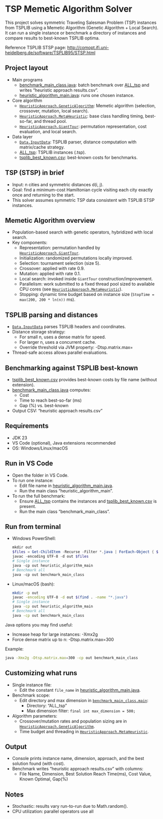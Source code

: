 # TSP Memetic Algorithm Solver

This project solves symmetric Traveling Salesman Problem (TSP) instances from TSPLIB using a Memetic Algorithm (Genetic Algorithm + Local Search). It can run a single instance or benchmark a directory of instances and compare results to best-known TSPLIB optima.

Reference TSPLIB STSP page: http://comopt.ifi.uni-heidelberg.de/software/TSPLIB95/STSP.html

## Project layout

- Main programs
  - [benchmark_main_class.java](benchmark_main_class.java): batch benchmark over [ALL_tsp](ALL_tsp) and writes “heuristic approach results.csv”.
  - [heuristic_algorithm_main.java](heuristic_algorithm_main.java): runs one chosen instance.
- Core algorithm
  - [`HeuristicApproach.GeneticAlgorithm`](HeuristicApproach/GeneticAlgorithm.java): Memetic algorithm (selection, crossover, mutation, local search).
  - [`HeuristicApproach.MetaHeuristic`](HeuristicApproach/MetaHeuristic.java): base class handling timing, best-so-far, and thread pool.
  - [`HeuristicApproach.GiantTour`](HeuristicApproach/GiantTour.java): permutation representation, cost evaluation, and local search.
- Data layer
  - [`Data.InputData`](Data/InputData.java): TSPLIB parser, distance computation with matrix/cache strategy.
  - [ALL_tsp](ALL_tsp): TSPLIB instances (.tsp).
  - [tsplib_best_known.csv](tsplib_best_known.csv): best-known costs for benchmarks.

## TSP (STSP) in brief

- Input: n cities and symmetric distances d(i, j).
- Goal: find a minimum-cost Hamiltonian cycle visiting each city exactly once and returning to the start.
- This solver assumes symmetric TSP data consistent with TSPLIB STSP instances.

## Memetic Algorithm overview

- Population-based search with genetic operators, hybridized with local search.
- Key components:
  - Representation: permutation handled by [`HeuristicApproach.GiantTour`](HeuristicApproach/GiantTour.java).
  - Initialization: randomized permutations locally improved.
  - Selection: tournament selection (size 5).
  - Crossover: applied with rate 0.9.
  - Mutation: applied with rate 0.1.
  - Local search: invoked inside `GiantTour` construction/improvement.
  - Parallelism: work submitted to a fixed thread pool sized to available CPU cores (see [`HeuristicApproach.MetaHeuristic`](HeuristicApproach/MetaHeuristic.java)).
  - Stopping: dynamic time budget based on instance size (`StopTime = max(200, 200 * ln(n))` ms).

## TSPLIB parsing and distances

- [`Data.InputData`](Data/InputData.java) parses TSPLIB headers and coordinates.
- Distance storage strategy:
  - For small n, uses a dense matrix for speed.
  - For larger n, uses a concurrent cache.
  - Override threshold via JVM property: -Dtsp.matrix.max=<n>
- Thread-safe access allows parallel evaluations.

## Benchmarking against TSPLIB best-known

- [tsplib_best_known.csv](tsplib_best_known.csv) provides best-known costs by file name (without extension).
- [benchmark_main_class.java](benchmark_main_class.java) computes:
  - Cost
  - Time to reach best-so-far (ms)
  - Gap (%) vs. best-known
- Output CSV: “heuristic approach results.csv”

## Requirements

- JDK 23
- VS Code (optional), Java extensions recommended
- OS: Windows/Linux/macOS

## Run in VS Code

- Open the folder in VS Code.
- To run one instance:
  - Edit file name in [heuristic_algorithm_main.java](heuristic_algorithm_main.java).
  - Run the main class “heuristic_algorithm_main”.
- To run the full benchmark:
  - Ensure [ALL_tsp](ALL_tsp) contains the instances and [tsplib_best_known.csv](tsplib_best_known.csv) is present.
  - Run the main class “benchmark_main_class”.

## Run from terminal

- Windows PowerShell:
  ```powershell
  mkdir out
  $files = Get-ChildItem -Recurse -Filter *.java | ForEach-Object { $_.FullName }
  javac -encoding UTF-8 -d out $files
  # Single instance
  java -cp out heuristic_algorithm_main
  # Benchmark all
  java -cp out benchmark_main_class
  ```
- Linux/macOS (bash):
  ```bash
  mkdir -p out
  javac -encoding UTF-8 -d out $(find . -name "*.java")
  # Single instance
  java -cp out heuristic_algorithm_main
  # Benchmark all
  java -cp out benchmark_main_class
  ```

Java options you may find useful:
- Increase heap for large instances: -Xmx2g
- Force dense matrix up to n: -Dtsp.matrix.max=300

Example:
```bash
java -Xmx2g -Dtsp.matrix.max=300 -cp out benchmark_main_class
```

## Customizing what runs

- Single instance file:
  - Edit the constant `file_name` in [heuristic_algorithm_main.java](heuristic_algorithm_main.java).
- Benchmark scope:
  - Edit directory and max dimension in [`benchmark_main_class.main`](benchmark_main_class.java):
    - Directory: “ALL_tsp”
    - Max dimension filter: `final int max_dimension = 500;`
- Algorithm parameters:
  - Crossover/mutation rates and population sizing are in [`HeuristicApproach.GeneticAlgorithm`](HeuristicApproach/GeneticAlgorithm.java).
  - Time budget and threading in [`HeuristicApproach.MetaHeuristic`](HeuristicApproach/MetaHeuristic.java).

## Output

- Console prints instance name, dimension, approach, and the best solution found (with cost).
- Benchmark writes “heuristic approach results.csv” with columns:
  - File Name, Dimension, Best Solution Reach Time(ms), Cost Value, Known Optimal, Gap(%)

## Notes

- Stochastic: results vary run-to-run due to Math.random().
- CPU utilization: parallel operators use all